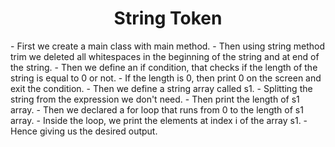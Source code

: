 <h1 align="center">String Token</h1>
- First we create a main class with main method.
- Then using string method trim we deleted all whitespaces in the beginning of the string and at end of the string.
- Then we define an if condition, that checks if the length of the string is equal to 0 or not.
- If the length is 0, then print 0 on the screen and exit the condition.
- Then we define a string array called s1.
- Splitting the string from the expression we don't need.
- Then print the length of s1 array.
- Then we declared a for loop that runs from 0 to the length of s1 array.
- Inside the loop, we print the elements at index i of the array s1.
- Hence giving us the desired output.

